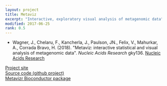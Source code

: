 ```yaml
---
layout: project
title: Metaviz
excerpt: "Interactive, exploratory visual analysis of metagenomic data"
modified: 2017-06-25
rank: 0.5
---
```


- Wagner, J., Chelaru, F., Kancherla, J., Paulson, JN., Felix, V., Mahurkar, A., Corrada Bravo, H. (2018).
"Metaviz: interactive statistical and visual analysis of metagenomic data". _Nucleic Acids Research_ gky136. [Nucleic Acids Research](https://doi.org/10.1093/nar/gky136)

[Project site](http://metaviz.org)  
[Source code (github project)](http://github.com/epiviz)  
[Metavizr Bioconductor package](http://bioconductor.org/packages/metavizr.html)  
